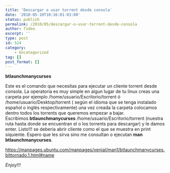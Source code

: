 ```yaml
---
title: 'Descargar o usar torrent desde consola'
date: '2010-05-10T10:16:01-03:00'
status: publish
permalink: /2010/05/descargar-o-usar-torrent-desde-consola
author: fideo
excerpt: ''
type: post
id: 524
category:
    - Uncategorized
tag: []
post_format: []
---
```

**btlaunchmanycurses**

Este es el comando que necesitas para ejecutar un cliente torrent desde consola. La operatoria es muy simple en algun lugar de tu linux creas una carpeta por ejemplo /home/usuario/Escritorio/torrent ó /home/usuario/Desktop/torrent ( según el idioma que se tenga instalado español o inglés respectivamente) una vez creada la carpeta colocamos dentro todos los torrents que queremos empezar a bajar.  
Escribimos **btlaunchmanycurses** /home/usuario/Escritorio/torrent (nuestra ruta hasta donde se encuentran el o los torrents para descargar) y le damos enter. Listo!!! se debería abrir cliente como el que se muestra en print siquiente. Espero que les sirva sino me consultan o ejecutan **man btlaunchmanycurses**.

<https://manpages.ubuntu.com/manpages/xenial/man1/btlaunchmanycurses.bittornado.1.html#name>

*Enjoy!!!*